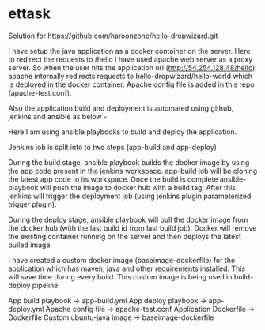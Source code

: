 # ettask


Solution for https://github.com/haroonzone/hello-dropwizard.git

I have setup the java application as a docker container on the server.
Here to redirect the requests to /hello I have used apache web server as a proxy server. So when the user hits the application
url (http://54.254.128.48/hello), apache internally redirects requests to hello-dropwizard/hello-world which is deployed in the docker container. 
Apache config file is added in this repo (apache-test.conf).


Also the application build and deployment is automated using github, jenkins and ansible as below - 

Here I am using ansible playbooks to build and deploy the application.

Jenkins job is split into to two steps (app-build and app-deploy)
 
During the build stage, ansible playbook builds the docker image by using the app code present in the jenkins workspace. app-build job will be cloning the latest app code to its workspace. Once the build is complete ansible-playbook will push the image to docker hub with a build tag. After this jenkins will trigger the deployment job (using jenkins plugin parameterized trigger plugin).

During the deploy stage, ansible playbook will pull the docker image from the docker hub (with the last build id from last build job). Docker will remove the existing container running on the server and then deploys the latest pulled image.
     
     
I have created a custom docker image (baseimage-dockerfile) for the application which has maven, java and other requirements installed. This will save time during every build. This custom image is being used in build-deploy pipeline. 


App build playbook → app-build.yml
App deploy playbook → app-deploy.yml
Apache config file → apache-test.conf
Application Dockerfile → Dockerfile
Custom ubuntu-java image →  baseimage-dockerfile

